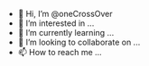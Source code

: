 - 👋 Hi, I’m @oneCrossOver
- 👀 I’m interested in ...
- 🌱 I’m currently learning ...
- 💞️ I’m looking to collaborate on ...
- 📫 How to reach me ...

<!---
oneCrossOver/oneCrossOver is a ✨ special ✨ repository because its `README.md` (this file) appears on your GitHub profile.
You can click the Preview link to take a look at your changes.
--->
